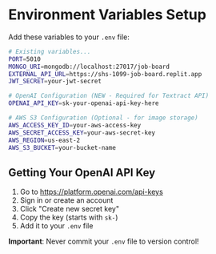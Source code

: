 # Environment Variables Setup

Add these variables to your `.env` file:

```bash
# Existing variables...
PORT=5010
MONGO_URI=mongodb://localhost:27017/job-board
EXTERNAL_API_URL=https://shs-1099-job-board.replit.app
JWT_SECRET=your-jwt-secret

# OpenAI Configuration (NEW - Required for Textract API)
OPENAI_API_KEY=sk-your-openai-api-key-here

# AWS S3 Configuration (Optional - for image storage)
AWS_ACCESS_KEY_ID=your-aws-access-key
AWS_SECRET_ACCESS_KEY=your-aws-secret-key
AWS_REGION=us-east-2
AWS_S3_BUCKET=your-bucket-name
```

## Getting Your OpenAI API Key

1. Go to https://platform.openai.com/api-keys
2. Sign in or create an account
3. Click "Create new secret key"
4. Copy the key (starts with `sk-`)
5. Add it to your `.env` file

**Important**: Never commit your `.env` file to version control!
